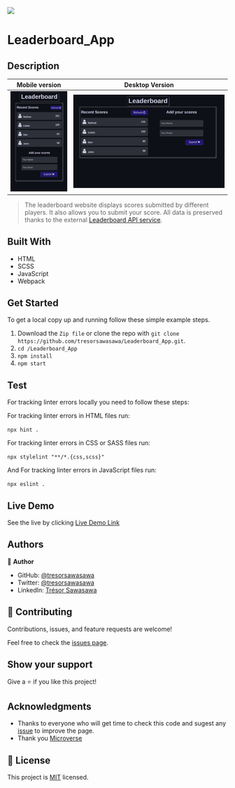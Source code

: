 ![](https://img.shields.io/badge/Microverse-blueviolet)

# Leaderboard_App

## Description

| Mobile version                                           | Desktop Version                                           |
| -------------------------------------------------------- | --------------------------------------------------------- |
| ![Mobile_screenshot](./src/images/mobile_screenshot.png) | ![Desktop_screenshot](./src/images/desktop_screeshot.png) |

> The leaderboard website displays scores submitted by different players. It also allows you to submit your score. All data is preserved thanks to the external [Leaderboard API service](https://www.notion.so/Leaderboard-API-service-24c0c3c116974ac49488d4eb0267ade3).

## Built With

- HTML
- SCSS
- JavaScript
- Webpack

## Get Started

To get a local copy up and running follow these simple example steps.

1. Download the `Zip file` or clone the repo with `git clone https://github.com/tresorsawasawa/Leaderboard_App.git`.
2. `cd /Leaderboard_App`
3. `npm install`
4. `npm start` 

## Test

For tracking linter errors locally you need to follow these steps:

For tracking linter errors in HTML files run:

`npx hint .`

For tracking linter errors in CSS or SASS files run:

`npx stylelint "**/*.{css,scss}"`

And For tracking linter errors in JavaScript files run:

`npx eslint .`

## Live Demo

See the live by clicking [Live Demo Link](https://tresorsawasawa.github.io//dist)

## Authors

👤 **Author**

- GitHub: [@tresorsawasawa](https://github.com/tresorsawasawa)
- Twitter: [@tresorsawasawa](https://twitter.com/TresorSawasawa)
- LinkedIn: [Trésor Sawasawa](https://www.linkedin.com/in/tr%C3%A9sor-sawasawa-43745320b/)

## 🤝 Contributing

Contributions, issues, and feature requests are welcome!

Feel free to check the [issues page](https://github.com/tresorsawasawa/Leaderboard_App/issues).

## Show your support

Give a ⭐️ if you like this project!

## Acknowledgments

- Thanks to everyone who will get time to check this code and sugest any [issue](https://github.com/tresorsawasawa/Leaderboard_App/issues) to improve the page.
- Thank you [Microverse](https://www.microverse.org/)

## 📝 License

This project is [MIT](./MIT.md) licensed.

